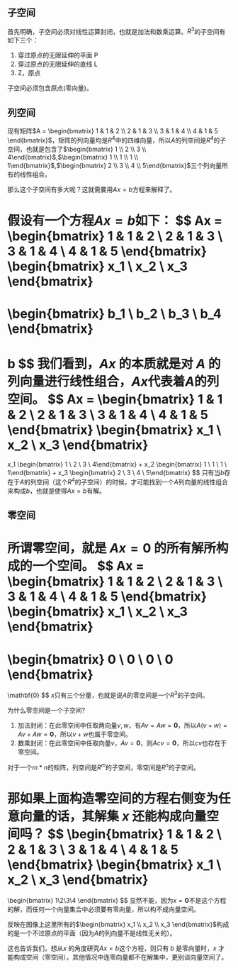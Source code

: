 ## 子空间

首先明确，子空间必须对线性运算封闭，也就是加法和数乘运算。$R^3$的子空间有如下三个：

1. 穿过原点的无限延伸的平面 P
2. 穿过原点的无限延伸的直线 L
3. Z，原点

子空间必须包含原点(零向量)。



## 列空间

现有矩阵$A = \begin{bmatrix} 1 & 1 & 2 \\ 2 & 1 & 3 \\ 3 & 1 & 4 \\ 4 & 1 & 5 \end{bmatrix}$，矩阵的列向量均是$R^4$中的四维向量，所以$A$的列空间是$R^4$的子空间，也就是包含了$\begin{bmatrix} 1 \\ 2 \\ 3 \\ 4\end{bmatrix}$,$\begin{bmatrix} 1 \\ 1 \\ 1 \\ 1\end{bmatrix}$,$\begin{bmatrix} 2 \\ 3 \\ 4 \\ 5\end{bmatrix}$三个列向量所有的线性组合。

那么这个子空间有多大呢？这就需要用$Ax = b$方程来解释了。

假设有一个方程$Ax = b$如下：
$$
Ax = 
\begin{bmatrix} 1 & 1 & 2 \\ 2 & 1 & 3 \\ 3 & 1 & 4 \\ 4 & 1 & 5 \end{bmatrix}
\begin{bmatrix} x_1 \\ x_2 \\ x_3 \end{bmatrix}
= 
\begin{bmatrix}
b_1 \\ b_2 \\ b_3 \\ b_4
\end{bmatrix}
=
b
$$
我们看到，$Ax$ 的本质就是对 $A$ 的列向量进行线性组合，$Ax$代表着$A$的列空间。
$$
Ax = \begin{bmatrix} 1 & 1 & 2 \\ 2 & 1 & 3 \\ 3 & 1 & 4 \\ 4 & 1 & 5 \end{bmatrix}
\begin{bmatrix} x_1 \\ x_2 \\ x_3 \end{bmatrix}
= 
x_1 \begin{bmatrix} 1 \\ 2 \\ 3 \\ 4\end{bmatrix}
+
x_2 \begin{bmatrix} 1 \\ 1 \\ 1 \\ 1\end{bmatrix}
+
x_3 \begin{bmatrix} 2 \\ 3 \\ 4 \\ 5\end{bmatrix}
$$
只有当$b$存在于$A$的列空间（这个$R^4$的子空间）的时候，才可能找到一个$A$列向量的线性组合来构成$b$，也就是使得$Ax=b$有解。



## 零空间

所谓零空间，就是 $Ax = \mathbf{0}$ 的**所有解所构成的一个空间**。
$$
Ax = \begin{bmatrix} 1 & 1 & 2 \\ 2 & 1 & 3 \\ 3 & 1 & 4 \\ 4 & 1 & 5 \end{bmatrix}
\begin{bmatrix} x_1 \\ x_2 \\ x_3 \end{bmatrix}
=
\begin{bmatrix}
0 \\ 0 \\ 0 \\ 0
\end{bmatrix}
=
\mathbf{0}
$$
$x$只有三个分量，也就是说$A$的零空间是一个$R^3$的子空间。

为什么零空间是一个子空间?

1. 加法封闭：在此零空间中任取两向量$v,w$，有$Av = Aw = \mathbf{0}$，所以$A(v + w) = Av + Aw= \mathbf{0}$，所以$v + w$也属于零空间。
2. 数乘封闭：在此零空间中任取向量$v$，$Av = \mathbf{0}$，则$Acv = \mathbf{0}$，所以$cv$也存在于零空间。

对于一个$m*n$的矩阵，列空间是$R^m$的子空间，零空间是$R^n$的子空间。

那如果上面构造零空间的方程右侧变为任意向量的话，其解集 $x$ 还能构成向量空间吗？
$$
\begin{bmatrix} 1 & 1 & 2 \\ 2 & 1 & 3 \\ 3 & 1 & 4 \\ 4 & 1 & 5 \end{bmatrix}
\begin{bmatrix} x_1 \\ x_2 \\ x_3 \end{bmatrix}
= 
\begin{bmatrix}
1\\2\\3\\4
\end{bmatrix}
$$
显然不能，因为$x = \mathbf{0}$不是这个方程的解，而任何一个向量集合中必须要有零向量，所以构不成向量空间。

反映在图像上这里所有的$\begin{bmatrix} x_1 \\ x_2 \\ x_3 \end{bmatrix}$构成的是一个不过原点的平面（因为$A$的列向量不是线性无关的）。

这也告诉我们，想从$x$ 的角度研究$Ax = b$这个方程，则只有 $b$ 是零向量时，$x$ 才能构成空间（零空间）。其他情况中连零向量都不在解集中，更别谈向量空间了。






